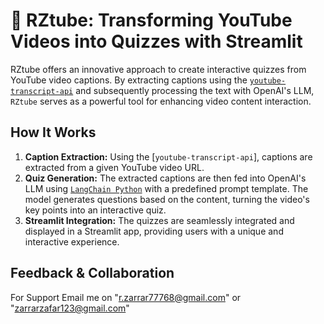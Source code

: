 # 🔰 RZtube: Transforming YouTube Videos into Quizzes with Streamlit

RZtube offers an innovative approach to create interactive quizzes from YouTube video captions. By extracting captions using the [`youtube-transcript-api`](https://github.com/jdepoix/youtube-transcript-api) and subsequently processing the text with OpenAI's LLM, `RZtube` serves as a powerful tool for enhancing video content interaction.


## How It Works

1. **Caption Extraction:** Using the [`youtube-transcript-api`], captions are extracted from a given YouTube video URL.
2. **Quiz Generation:** The extracted captions are then fed into OpenAI's LLM using [`LangChain Python`](https://python.langchain.com/) with a predefined prompt template. The model generates questions based on the content, turning the video's key points into an interactive quiz.
3. **Streamlit Integration:** The quizzes are seamlessly integrated and displayed in a Streamlit app, providing users with a unique and interactive experience.

## Feedback & Collaboration
For Support Email me on "r.zarrar77768@gmail.com" or "zarrarzafar123@gmail.com"